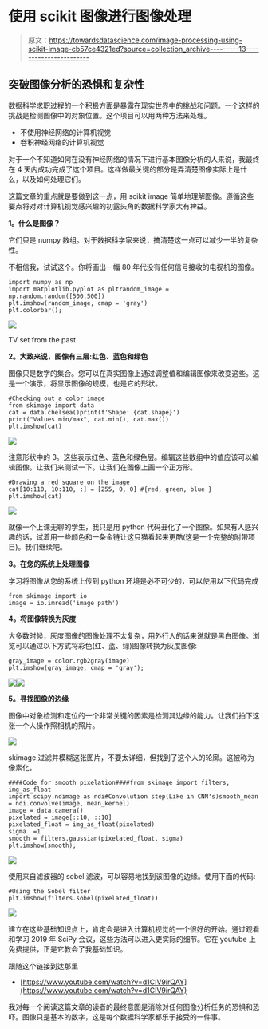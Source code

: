 # 使用 scikit 图像进行图像处理

> 原文：<https://towardsdatascience.com/image-processing-using-scikit-image-cb57ce4321ed?source=collection_archive---------13----------------------->

## 突破图像分析的恐惧和复杂性

数据科学求职过程的一个积极方面是暴露在现实世界中的挑战和问题。一个这样的挑战是检测图像中的对象位置。这个项目可以用两种方法来处理。

*   不使用神经网络的计算机视觉
*   卷积神经网络的计算机视觉

对于一个不知道如何在没有神经网络的情况下进行基本图像分析的人来说，我最终在 4 天内成功完成了这个项目。这样做最关键的部分是弄清楚图像实际上是什么，以及如何处理它们。

这篇文章的重点就是要做到这一点，用 scikit image 简单地理解图像。遵循这些要点将对对计算机视觉感兴趣的初露头角的数据科学家大有裨益。

**1。什么是图像？**

它们只是 numpy 数组。对于数据科学家来说，搞清楚这一点可以减少一半的复杂性。

不相信我，试试这个。你将画出一幅 80 年代没有任何信号接收的电视机的图像。

```
import numpy as np
import matplotlib.pyplot as pltrandom_image = np.random.random([500,500])
plt.imshow(random_image, cmap = 'gray')
plt.colorbar();
```

![](img/59bd0e428671add27e8e75ae73bfb4e5.png)

TV set from the past

**2。大致来说，图像有三层:红色、蓝色和绿色**

图像只是数字的集合。您可以在真实图像上通过调整值和编辑图像来改变这些。这是一个演示，将显示图像的规模，也是它的形状。

```
#Checking out a color image
from skimage import data
cat = data.chelsea()print(f'Shape: {cat.shape}')
print("Values min/max", cat.min(), cat.max())
plt.imshow(cat)
```

![](img/f99b2513666a5a90ce823207675f7dce.png)

注意形状中的 3。这些表示红色、蓝色和绿色层。编辑这些数组中的值应该可以编辑图像。让我们来测试一下。让我们在图像上画一个正方形。

```
#Drawing a red square on the image
cat[10:110, 10:110, :] = [255, 0, 0] #{red, green, blue }
plt.imshow(cat)
```

![](img/c2362631ddd99c385ab2823b16d38652.png)

就像一个上课无聊的学生，我只是用 python 代码丑化了一个图像。如果有人感兴趣的话，试着用一些颜色和一条金链让这只猫看起来更酷(这是一个完整的附带项目)。我们继续吧。

**3。在您的系统上处理图像**

学习将图像从您的系统上传到 python 环境是必不可少的，可以使用以下代码完成

```
from skimage import io
image = io.imread('image path')
```

**4。将图像转换为灰度**

大多数时候，灰度图像的图像处理不太复杂，用外行人的话来说就是黑白图像。浏览可以通过以下方式将彩色(红、蓝、绿)图像转换为灰度图像:

```
gray_image = color.rgb2gray(image)
plt.imshow(gray_image, cmap = 'gray');
```

![](img/3e4a09f42ce18823dfedcc41d46b45f7.png)![](img/9c042162b6174402a1de0541c1c6be69.png)

**5。寻找图像的边缘**

图像中对象检测和定位的一个非常关键的因素是检测其边缘的能力。让我们拍下这张一个人操作照相机的照片。

![](img/14d2498d3b5913a84ae9c011ff9037ca.png)

skimage 过滤并模糊这张图片，不要太详细，但找到了这个人的轮廓。这被称为像素化。

```
####Code for smooth pixelation####from skimage import filters, img_as_float
import scipy.ndimage as ndi#Convolution step(Like in CNN's)smooth_mean = ndi.convolve(image, mean_kernel)
image = data.camera()
pixelated = image[::10, ::10]
pixelated_float = img_as_float(pixelated)
sigma  =1
smooth = filters.gaussian(pixelated_float, sigma)
plt.imshow(smooth);
```

![](img/f73189991ceb8ae63b15cba0fb242c54.png)

使用来自滤波器的 sobel 滤波，可以容易地找到该图像的边缘。使用下面的代码:

```
#Using the Sobel filter
plt.imshow(filters.sobel(pixelated_float))
```

![](img/ab65bda29c9f5c2b45925c00a82e4496.png)

建立在这些基础知识点上，肯定会是进入计算机视觉的一个很好的开始。通过观看和学习 2019 年 SciPy 会议，这些方法可以进入更实际的细节。它在 youtube 上免费提供，正是它教会了我基础知识。

跟随这个链接到达那里

*   [https://www.youtube.com/watch?v=d1CIV9irQAY](https://www.youtube.com/watch?v=d1CIV9irQAY)

我对每一个阅读这篇文章的读者的最终意图是消除对任何图像分析任务的恐惧和恐吓。图像只是基本的数字，这是每个数据科学家都乐于接受的一件事。